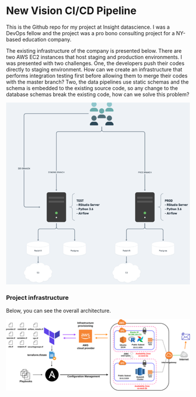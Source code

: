 # New Vision CI/CD Pipeline

This is the Github repo for my project at Insight datascience. I was a DevOps fellow and the project was a pro bono consulting project for a NY-based education company.

The existing infrastructure of the company is presented below. There are two AWS EC2 instances that host staging and production environments. I was presented with two challenges. One, the developers push their codes directly to staging environment. How can we create an infrastructure that performs integration testing first before allowing them to merge their codes with the master branch? Two, the data pipelines use static schemas and the schema is embedded to the existing source code, so any change to the database schemas break the existing code, how can we solve this problem?

![alt text](images/current_infra.png "Existing Infrastructure") <!-- .element height="50%" width="50%" -->










### Project infrastructure

Below, you can see the overall architecture. 

![alt text](images/Architecturediagram.png "Project Infrastructure")
